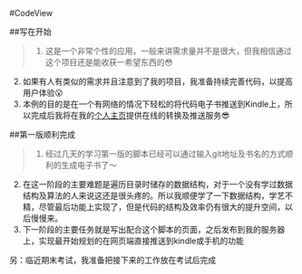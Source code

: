 #CodeView

##写在开始
>1. 这是一个非常个性的应用，一般来讲需求量并不是很大，但我相信通过这个项目还是能收获一希望东西的:flushed:
2. 如果有人有类似的需求并且注意到了我的项目，我准备持续完善代码，以提高用户体验:open_mouth:
3. 本例的目的是在一个有网络的情况下轻松的将代码电子书推送到Kindle上，所以完成后我将在我的[个人主页](http://alovez.cc)提供在线的转换及推送服务:sunglasses:


##第一版顺利完成
>1. 经过几天的学习第一版的脚本已经可以通过输入git地址及书名的方式顺利的生成电子书了～
2. 在这一阶段的主要难题是遍历目录时储存的数据结构，对于一个没有学过数据结构及算法的人来说这还是很头疼的。所以我顺便学了一下数据结构，学艺不精，尽管最后功能上实现了，但是代码的结构及效率仍有很大的提升空间，以后慢慢来。
3. 下一阶段的主要任务就是写出配合这个脚本的页面，之后发布到我的服务器上，实现最开始规划的在网页端直接推送到kindle或手机的功能

另：临近期末考试，我准备把接下来的工作放在考试后完成
